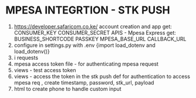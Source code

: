 # MPESA INTEGRTION - STK PUSH
1. https://developer.safaricom.co.ke/
    account creation and app get:
        CONSUMER_KEY
        CONSUMER_SECRET
    APIS - Mpesa Express get:
        BUSINESS_SHORTCODE
        PASSKEY
        MPESA_BASE_URL
        CALLBACK_URL
2. configure in settings.py with .env {import load_dotenv and load_dotenv()}
3. i requests
4. mpesa access token file - for authenticating mpesa request
5. views - test access token
6. views - access the token in the stk push def for authentication to access mpesa req , create timestamp, password, stk_url, payload
7. html to create phone to handle custom input